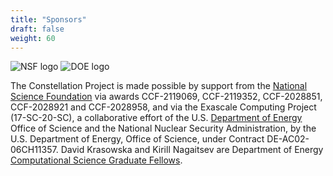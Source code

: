 ```yaml
---
title: "Sponsors"
draft: false
weight: 60
---
```


![NSF logo](/img/nsf.png?width=50&height=50) ![DOE logo](/img/doe.png?width=50&height=50)

The Constellation Project is made possible by support from the
[National Science Foundation](https://nsf.gov) via awards CCF-2119069,
CCF-2119352, CCF-2028851, CCF-2028921 and CCF-2028958, and via the
Exascale Computing Project (17-SC-20-SC), a collaborative effort of
the U.S. [Department of Energy](https://energy.gov) Office of Science and the National
Nuclear Security Administration, by the U.S. Department of Energy,
Office of Science, under Contract DE-AC02- 06CH11357.   David
Krasowska and Kirill Nagaitsev are Department of Energy [Computational Science Graduate
Fellows](https://www.krellinst.org/csgf/).
